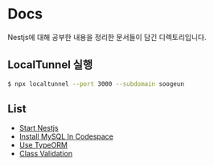 # Docs
Nestjs에 대해 공부한 내용을 정리한 문서들이 담긴 디렉토리입니다.

## LocalTunnel 실행
```bash
$ npx localtunnel --port 3000 --subdomain soogeun  
```

## List
* [Start Nestjs](./Start_nestjs.md)
* [Install MySQL In Codespace](./Install_MySQL_in_Codespace.md)
* [Use TypeORM](./Use_TypeORM.md)
* [Class Validation](./Class_Validation.md)